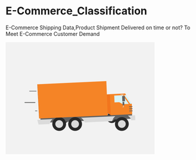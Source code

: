 # E-Commerce_Classification
E-Commerce Shipping Data,Product Shipment Delivered on time or not? To Meet E-Commerce Customer Demand


<img src="https://github.com/ebtesam22/Classification-/blob/main/shipping%20photo.gif" width="400"/>
